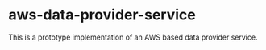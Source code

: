 # aws-data-provider-service
This is a prototype implementation of an AWS based data provider service.
